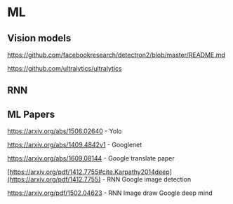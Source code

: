 # ML


## Vision models

https://github.com/facebookresearch/detectron2/blob/master/README.md

https://github.com/ultralytics/ultralytics

## RNN




## ML Papers

https://arxiv.org/abs/1506.02640  - Yolo 

https://arxiv.org/abs/1409.4842v1 - Googlenet

https://arxiv.org/abs/1609.08144 - Google translate paper

[https://arxiv.org/pdf/1412.7755#cite.Karpathy2014deep](https://arxiv.org/pdf/1412.7755) - RNN Google image detection

https://arxiv.org/pdf/1502.04623 - RNN Image draw Google deep mind

